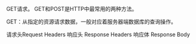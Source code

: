 GET请求。
GET和POST是HTTP中最常用的两种方法。

GET：从指定的资源请求数据，一般对应着服务器端数据库的查询操作。

请求头Request Headers
响应头 Response Headers
响应体 Response Body